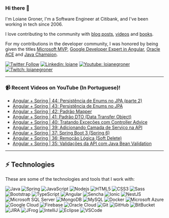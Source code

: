 ### Hi there 👋

I'm Loiane Groner,  I'm a Software Engineer at Citibank, and I've been working in tech since 2006. 

I love contributing to the community with [blog posts](http://loiane.com/), [videos](http://youtube.com/loianegroner) and [books](https://www.packtpub.com/books/info/authors/loiane-groner). 

For my contributions in the developer community, I was honored by being given the titles [Microsoft MVP](https://mvp.microsoft.com/en-us/mvp/Loiane%20%20Groner-5002870), [Google Developer Expert in Angular](https://developers.google.com/community/experts/directory/profile/profile-loiane-groner), [Oracle ACE](https://ace.oracle.com/pls/apex/r/ace_program/oracle-aces/ace?ace_id=672&clear=2) and [Java Champion](https://dev.java/community/jcs/).

[![Twitter Follow](https://img.shields.io/twitter/follow/loiane?style=social)](https://twitter.com/loiane)
[![Linkedin: loiane](https://img.shields.io/badge/-Linkedin-blue?style=flat-square&logo=Linkedin&logoColor=white&link=https://www.linkedin.com/in/loiane/)](https://www.linkedin.com/in/loiane/)
[![Youtube: loianegroner](https://img.shields.io/badge/-Youtube-red?style=flat-square&logo=Youtube&logoColor=white&link=http://youtube.com/loianegroner)](http://youtube.com/loianegroner)
[![Twitch: loianegroner](https://img.shields.io/badge/-Twitch-blueviolet?style=flat-square&logo=Twitch&logoColor=white&link=https://www.twitch.tv/loiane)](https://www.twitch.tv/loiane)

____

### 📹 Recent Videos on YouTube (In Portuguese)!
- [Angular + Spring | 44: Persistência de Enums no JPA (parte 2)](https://youtu.be/GJ0krClAmPs)
- [Angular + Spring | 43: Persistência de Enums no JPA](https://youtu.be/1d1JbwJ_Py4)
- [Angular + Spring | 42: Padrão Mapper](https://youtu.be/2GTgDLkDWPQ)
- [Angular + Spring | 41: Padrão DTO (Data Transfer Object)](https://youtu.be/xeOBISdqTQc)
- [Angular + Spring | 40: Tratando Exceções com Controller Advice](https://youtu.be/L6wR2DhORrg)
- [Angular + Spring | 39: Adicionando Camada de Serviço na API](https://youtu.be/Vn2b2D-77bo)
- [Angular + Spring | 37: Spring Boot 3 (Spring 6)](https://youtu.be/j0UW1Pppfts)
- [Angular + Spring | 36: Remoção Lógica (Soft Delete)](https://youtu.be/-EYXYci9kVI)
- [Angular + Spring | 35: Validações da API com Java Bean Validation](https://youtu.be/Tm6ycFeavGA)
____

## ⚡ Technologies

These are some of the technologies and tools that I work with:

![Java](https://img.shields.io/badge/-Java-007396?style=flat-square&logo=java)
![Spring](https://img.shields.io/badge/-Spring-6DB33F?style=flat-square&logo=spring&logoColor=white)
![JavaScript](https://img.shields.io/badge/-JavaScript-black?style=flat-square&logo=javascript)
![Nodejs](https://img.shields.io/badge/-Nodejs-339933?style=flat-square&logo=Node.js&logoColor=white)
![HTML5](https://img.shields.io/badge/-HTML5-E34F26?style=flat-square&logo=html5&logoColor=white)
![CSS3](https://img.shields.io/badge/-CSS3-1572B6?style=flat-square&logo=css3)
![Sass](https://img.shields.io/badge/-Sass-CC6699?style=flat-square&logo=sass&logoColor=white)
![Bootstrap](https://img.shields.io/badge/-Bootstrap-563D7C?style=flat-square&logo=bootstrap)
![TypeScript](https://img.shields.io/badge/-TypeScript-007ACC?style=flat-square&logo=typescript&logoColor=white)
![Angular](https://img.shields.io/badge/-Angular-DD0031?style=flat-square&logo=angular)
![Sencha](https://img.shields.io/badge/-Sencha-86BC40?style=flat-square&logo=sencha&logoColor=white)
![Ionic](https://img.shields.io/badge/-Ionic-3880FF?style=flat-square&logo=ionic&logoColor=white)
![NestJS](https://img.shields.io/badge/-NestJS-E0234E?style=flat-square&logo=nestjs&logoColor=white)
![Microsoft SQL Server](https://img.shields.io/badge/-SQL%20Server-CC2927?style=flat-square&logo=microsoft-sql-server&logoColor=white)
![MongoDB](https://img.shields.io/badge/-MongoDB-black?style=flat-square&logo=mongodb)
![MySQL](https://img.shields.io/badge/-MySQL-4479A1?style=flat-square&logo=mysql&logoColor=white)
![Docker](https://img.shields.io/badge/-Docker-2496ED?style=flat-square&logo=docker&logoColor=white)
![Microsoft Azure](https://img.shields.io/badge/Microsoft%20Azure-0089D6?style=flat-square&logo=microsoft-azure&logoColor=white)
![Google Cloud](https://img.shields.io/badge/Google%20Cloud-4285F4?style=flat-square&logo=google-cloud&logoColor=white)
![Firebase](https://img.shields.io/badge/Firebase-FFCA28?style=flat-square&logo=firebase&logoColor=white)
![Oracle Cloud](https://img.shields.io/badge/Oracle%20Cloud-F80000?style=flat-square&logo=oracle&logoColor=white)
![Git](https://img.shields.io/badge/-Git-black?style=flat-square&logo=git)
![GitHub](https://img.shields.io/badge/-GitHub-181717?style=flat-square&logo=github)
![BitBucket](https://img.shields.io/badge/-BitBucket-darkblue?style=flat-square&logo=bitbucket)
![JIRA](https://img.shields.io/badge/-JIRA-0052CC?style=flat-square&logo=jira)
![JFrog](https://img.shields.io/badge/-JFrog-41BF47?style=flat-square&logo=jfrog&logoColor=white)
![IntelliJ](https://img.shields.io/badge/-IntelliJ%20IDEA-black?style=flat-square&logo=intellij-idea&logoColor=white)
![Eclipse](https://img.shields.io/badge/-Eclipse-2C2255?style=flat-square&logo=eclipse&logoColor=white)
![VSCode](https://img.shields.io/badge/-VSCode-007ACC?style=flat-square&logo=visual-studio-code&logoColor=white)
